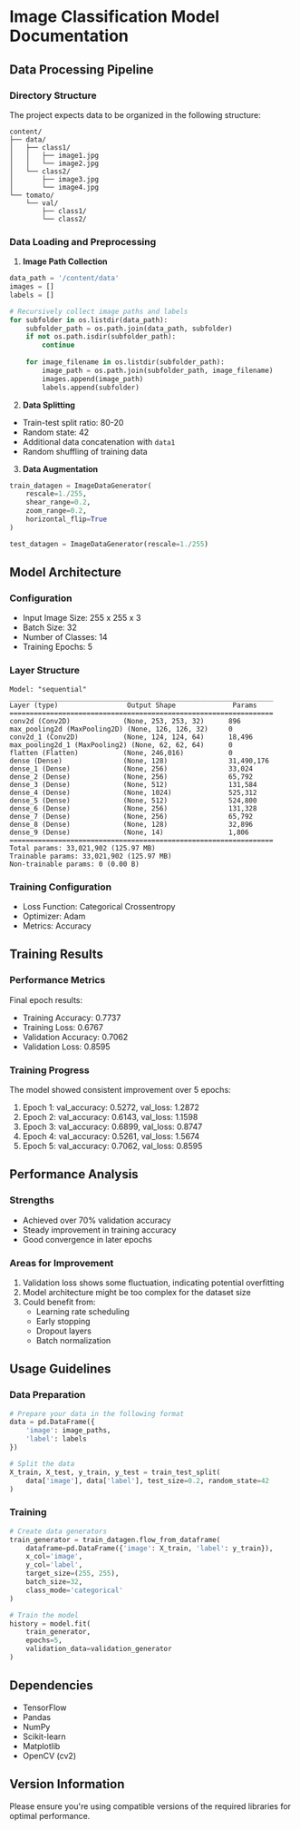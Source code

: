 # Image Classification Model Documentation

## Data Processing Pipeline

### Directory Structure
The project expects data to be organized in the following structure:
```
content/
├── data/
│   ├── class1/
│   │   ├── image1.jpg
│   │   └── image2.jpg
│   └── class2/
│       ├── image3.jpg
│       └── image4.jpg
└── tomato/
    └── val/
        ├── class1/
        └── class2/
```

### Data Loading and Preprocessing

1. **Image Path Collection**
```python
data_path = '/content/data'
images = []
labels = []

# Recursively collect image paths and labels
for subfolder in os.listdir(data_path):
    subfolder_path = os.path.join(data_path, subfolder)
    if not os.path.isdir(subfolder_path):
        continue
    
    for image_filename in os.listdir(subfolder_path):
        image_path = os.path.join(subfolder_path, image_filename)
        images.append(image_path)
        labels.append(subfolder)
```

2. **Data Splitting**
- Train-test split ratio: 80-20
- Random state: 42
- Additional data concatenation with `data1`
- Random shuffling of training data

3. **Data Augmentation**
```python
train_datagen = ImageDataGenerator(
    rescale=1./255,
    shear_range=0.2,
    zoom_range=0.2,
    horizontal_flip=True
)

test_datagen = ImageDataGenerator(rescale=1./255)
```

## Model Architecture

### Configuration
- Input Image Size: 255 x 255 x 3
- Batch Size: 32
- Number of Classes: 14
- Training Epochs: 5

### Layer Structure
```
Model: "sequential"
_________________________________________________________________
Layer (type)                 Output Shape              Params    
=================================================================
conv2d (Conv2D)             (None, 253, 253, 32)      896       
max_pooling2d (MaxPooling2D) (None, 126, 126, 32)     0         
conv2d_1 (Conv2D)           (None, 124, 124, 64)      18,496    
max_pooling2d_1 (MaxPooling2) (None, 62, 62, 64)      0         
flatten (Flatten)           (None, 246,016)           0         
dense (Dense)               (None, 128)               31,490,176
dense_1 (Dense)             (None, 256)               33,024    
dense_2 (Dense)             (None, 256)               65,792    
dense_3 (Dense)             (None, 512)               131,584   
dense_4 (Dense)             (None, 1024)              525,312   
dense_5 (Dense)             (None, 512)               524,800   
dense_6 (Dense)             (None, 256)               131,328   
dense_7 (Dense)             (None, 256)               65,792    
dense_8 (Dense)             (None, 128)               32,896    
dense_9 (Dense)             (None, 14)                1,806     
=================================================================
Total params: 33,021,902 (125.97 MB)
Trainable params: 33,021,902 (125.97 MB)
Non-trainable params: 0 (0.00 B)
```

### Training Configuration
- Loss Function: Categorical Crossentropy
- Optimizer: Adam
- Metrics: Accuracy

## Training Results

### Performance Metrics
Final epoch results:
- Training Accuracy: 0.7737
- Training Loss: 0.6767
- Validation Accuracy: 0.7062
- Validation Loss: 0.8595

### Training Progress
The model showed consistent improvement over 5 epochs:
1. Epoch 1: val_accuracy: 0.5272, val_loss: 1.2872
2. Epoch 2: val_accuracy: 0.6143, val_loss: 1.1598
3. Epoch 3: val_accuracy: 0.6899, val_loss: 0.8747
4. Epoch 4: val_accuracy: 0.5261, val_loss: 1.5674
5. Epoch 5: val_accuracy: 0.7062, val_loss: 0.8595

## Performance Analysis

### Strengths
- Achieved over 70% validation accuracy
- Steady improvement in training accuracy
- Good convergence in later epochs

### Areas for Improvement
1. Validation loss shows some fluctuation, indicating potential overfitting
2. Model architecture might be too complex for the dataset size
3. Could benefit from:
   - Learning rate scheduling
   - Early stopping
   - Dropout layers
   - Batch normalization

## Usage Guidelines

### Data Preparation
```python
# Prepare your data in the following format
data = pd.DataFrame({
    'image': image_paths,
    'label': labels
})

# Split the data
X_train, X_test, y_train, y_test = train_test_split(
    data['image'], data['label'], test_size=0.2, random_state=42
)
```

### Training
```python
# Create data generators
train_generator = train_datagen.flow_from_dataframe(
    dataframe=pd.DataFrame({'image': X_train, 'label': y_train}),
    x_col='image',
    y_col='label',
    target_size=(255, 255),
    batch_size=32,
    class_mode='categorical'
)

# Train the model
history = model.fit(
    train_generator,
    epochs=5,
    validation_data=validation_generator
)
```

## Dependencies
- TensorFlow
- Pandas
- NumPy
- Scikit-learn
- Matplotlib
- OpenCV (cv2)

## Version Information
Please ensure you're using compatible versions of the required libraries for optimal performance.
